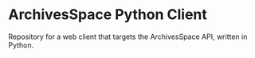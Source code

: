 # ArchivesSpace Python Client

Repository for a web client that targets the ArchivesSpace API, written in Python.


